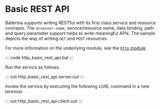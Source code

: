 # Basic REST API

Ballerina supports writing RESTful with its first class service and resource concepts. 
The `accessor-name`, service/resource name, data binding, path and query parameter support helps to write meaningful 
APIs. The sample depicts the way of writing `GET` and `POST` resources

For more information on the underlying module, see the [`http` module](https://lib.ballerina.io/ballerina/http/latest/).

::: code http_basic_rest_api.bal :::

Run the service as follows.

::: out http_basic_rest_api.server.out :::

Invoke the service by executing the following cURL command in a new terminal.

::: out http_basic_rest_api.client.out :::
